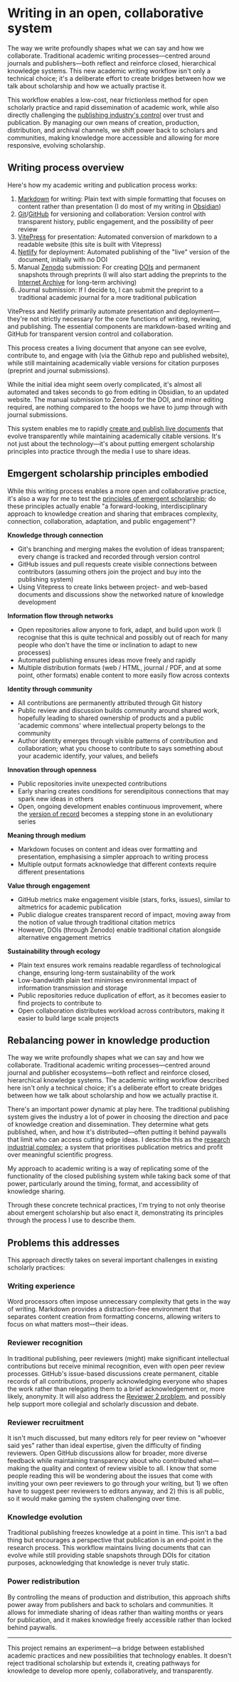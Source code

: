 # Writing in an open, collaborative system

The way we write profoundly shapes what we can say and how we collaborate. Traditional academic writing processes—centred around journals and publishers—both reflect and reinforce closed, hierarchical knowledge systems. This new academic writing workflow isn't only a technical choice; it's a deliberate effort to create bridges between how we talk about scholarship and how we actually practise it.

This workflow enables a low-cost, near frictionless method for open scholarly practice and rapid dissemination of academic work, while also directly challenging the [publishing industry's control](/essays/transparency-transforms-trust.md) over trust and publication. By managing our own means of creation, production, distribution, and archival channels, we shift power back to scholars and communities, making knowledge more accessible and allowing for more responsive, evolving scholarship.

## Writing process overview

Here's how my academic writing and publication process works:

1. [Markdown](https://en.wikipedia.org/wiki/Markdown) for writing: Plain text with simple formatting that focuses on content rather than presentation (I do most of my writing in [Obsidian](https://obsidian.md/))
2. [Git](https://en.wikipedia.org/wiki/Git)/[GitHub](https://github.com/) for versioning and collaboration: Version control with transparent history, public engagement, and the possibility of peer review
3. [VitePress](https://vitepress.dev/) for presentation: Automated conversion of markdown to a readable website (this site is built with Vitepress)
4. [Netlify](https://www.netlify.com/) for deployment: Automated publishing of the "live" version of the document, initially with no DOI
5. Manual [Zenodo](https://zenodo.org/) submission: For creating [DOIs](https://en.wikipedia.org/wiki/Digital_object_identifier) and permanent snapshots through preprints (I will also start adding the preprints to the [Internet Archive](https://en.wikipedia.org/wiki/Internet_Archive) for long-term archiving)
6. Journal submission: If I decide to, I can submit the preprint to a traditional academic journal for a more traditional publication

VitePress and Netlify primarily automate presentation and deployment—they're not strictly necessary for the core functions of writing, reviewing, and publishing. The essential components are markdown-based writing and GitHub for transparent version control and collaboration.

This process creates a living document that anyone can see evolve, contribute to, and engage with (via the Github repo and published website), while still maintaining academically viable versions for citation purposes (preprint and journal submissions).

While the initial idea might seem overly complicated, it's almost all automated and takes seconds to go from editing in Obsidian, to an updated website. The manual submission to Zenodo for the DOI, and minor editing required, are nothing compared to the hoops we have to jump through with journal submissions.

This system enables me to rapidly [create and publish live documents](/essays.md) that evolve transparently while maintaining academically citable versions. It's not just about the technology—it's about putting emergent scholarship principles into practice through the media I use to share ideas.

## Emgergent scholarship principles embodied

While this writing process enables a more open and collaborative practice, it's also a way for me to test the [principles of emergent scholarship](/principles.md); do these principles actually enable "a forward-looking, interdisciplinary approach to knowledge creation and sharing that embraces complexity, connection, collaboration, adaptation, and public engagement"?

**Knowledge through connection**

- Git's branching and merging makes the evolution of ideas transparent; every change is tracked and recorded through version control
- GitHub issues and pull requests create visible connections between contributors (assuming others join the project and buy into the publishing system)
- Using Vitepress to create links between project- and web-based documents and discussions show the networked nature of knowledge development

**Information flow through networks**

- Open repositories allow anyone to fork, adapt, and build upon work (I recognise that this is quite technical and possibly out of reach for many people who don't have the time or inclination to adapt to new processes)
- Automated publishing ensures ideas move freely and rapidly
- Multiple distribution formats (web / HTML, journal / PDF, and at some point, other formats) enable content to more easily flow across contexts

**Identity through community**

- All contributions are permanently attributed through Git history
- Public review and discussion builds community around shared work, hopefully leading to shared ownership of products and a public 'academic commons' where intellectual property belongs to the community
- Author identity emerges through visible patterns of contribution and collaboration; what you choose to contribute to says something about your academic identify, your values, and beliefs

**Innovation through openness**

- Public repositories invite unexpected contributions
- Early sharing creates conditions for serendipitous connections that may spark new ideas in others
- Open, ongoing development enables continuous improvement, where the [version of record](https://en.wikipedia.org/wiki/Version_of_record) becomes a stepping stone in an evolutionary series

**Meaning through medium**

- Markdown focuses on content and ideas over formatting and presentation, emphasising a simpler approach to writing process
- Multiple output formats acknowledge that different contexts require different presentations

**Value through engagement**

- GitHub metrics make engagement visible (stars, forks, issues), similar to altmetrics for academic publication
- Public dialogue creates transparent record of impact, moving away from the notion of value through traditional citation metrics
- However, DOIs (through Zenodo) enable traditional citation alongside alternative engagement metrics

**Sustainability through ecology**

- Plain text ensures work remains readable regardless of technological change, ensuring long-term sustainability of the work
- Low-bandwidth plain text minimises environmental impact of information transmission and storage
- Public repositories reduce duplication of effort, as it becomes easier to find projects to contribute to
- Open collaboration distributes workload across contributors, making it easier to build large scale projects

## Rebalancing power in knowledge production

The way we write profoundly shapes what we can say and how we collaborate. Traditional academic writing processes—centred around journal and publisher ecosystems—both reflect and reinforce closed, hierarchical knowledge systems. The academic writing workflow described here isn't only a technical choice; it's a deliberate effort to create bridges between how we talk about scholarship and how we actually practise it.

There's an important power dynamic at play here. The traditional publishing system gives the industry a lot of power in choosing the direction and pace of knowledge creation and dissemination. They determine what gets published, when, and how it's distributed—often putting it behind paywalls that limit who can access cutting edge ideas. I describe this as the [research industrial complex](/essays/publishing-with-purpose.md); a system that prioritises publication metrics and profit over meaningful scientific progress.

My approach to academic writing is a way of replicating some of the functionality of the closed publishing system while taking back some of that power, particularly around the timing, format, and accessibility of knowledge sharing.

Through these concrete technical practices, I'm trying to not only theorise about emergent scholarship but also enact it, demonstrating its principles through the process I use to describe them.

## Problems this addresses

This approach directly takes on several important challenges in existing scholarly practices:

### Writing experience

Word processors often impose unnecessary complexity that gets in the way of writing. Markdown provides a distraction-free environment that separates content creation from formatting concerns, allowing writers to focus on what matters most—their ideas.

### Reviewer recognition

In traditional publishing, peer reviewers (might) make significant intellectual contributions but receive minimal recognition, even with open peer review processes. GitHub's issue-based discussions create permanent, citable records of all contributions, properly acknowledging everyone who shapes the work rather than relegating them to a brief acknowledgement or, more likely, anonymity. It will also address the [Reviewer 2 problem](https://blogs.lse.ac.uk/impactofsocialsciences/2023/01/26/for-epistemic-respect-against-reviewer-2/), and possibly help support more collegial and scholarly discussion and debate.

### Reviewer recruitment

It isn't much discussed, but many editors rely for peer review on "whoever said yes" rather than ideal expertise, given the difficulty of finding reviewers. Open GitHub discussions allow for broader, more diverse feedback while maintaining transparency about who contributed what—making the quality and context of review visible to all. I know that some people reading this will be wondering about the issues that come with inviting your own peer reviewers to go through your writing, but 1) we often have to suggest peer reviewers to editors anyway, and 2) this is all public, so it would make gaming the system challenging over time.

### Knowledge evolution

Traditional publishing freezes knowledge at a point in time. This isn't a bad thing but encourages a perspective that publication is an end-point in the research process. This workflow maintains living documents that can evolve while still providing stable snapshots through DOIs for citation purposes, acknowledging that knowledge is never truly static.

### Power redistribution

By controlling the means of production and distribution, this approach shifts power away from publishers and back to scholars and communities. It allows for immediate sharing of ideas rather than waiting months or years for publication, and it makes knowledge freely accessible rather than locked behind paywalls.

---

This project remains an experiment—a bridge between established academic practices and new possibilities that technology enables. It doesn't reject traditional scholarship but extends it, creating pathways for knowledge to develop more openly, collaboratively, and transparently.
